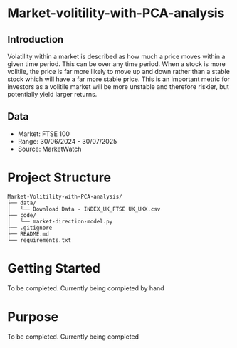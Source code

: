 # Market-volitility-with-PCA-analysis

## Introduction

Volatility within a market is described as how much a price moves within a given time period. This can be over any time period. When a stock is more volitile, the price is far more likely to move up and down rather than a stable stock which will have a far more stable price. This is an important metric for investors as a volitile market will be more unstable and therefore riskier, but potentially yield larger returns.

## Data

* Market: FTSE 100
* Range: 30/06/2024 - 30/07/2025
* Source: MarketWatch

# Project Structure

```
Market-Volitility-with-PCA-analysis/
├── data/
│   └── Download Data - INDEX_UK_FTSE UK_UKX.csv
├── code/
│   └── market-direction-model.py
├── .gitignore
├── README.md
└── requirements.txt
```

# Getting Started

To be completed. Currently being completed by hand

# Purpose

To be completed. Currently being completed 
